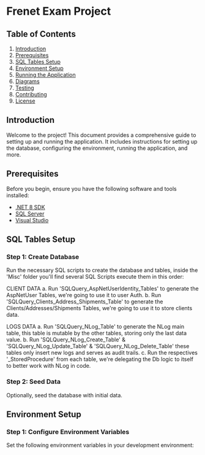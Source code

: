 # Frenet Exam Project

## Table of Contents
1. [Introduction](#introduction)
2. [Prerequisites](#prerequisites)
3. [SQL Tables Setup](#sql-tables-setup)
4. [Environment Setup](#environment-setup)
5. [Running the Application](#running-the-application)
6. [Diagrams](#diagrams)
7. [Testing](#testing)
8. [Contributing](#contributing)
9. [License](#license)

## Introduction
Welcome to the project! This document provides a comprehensive guide to setting up and running the application. It includes instructions for setting up the database, configuring the environment, running the application, and more.

## Prerequisites
Before you begin, ensure you have the following software and tools installed:
- [.NET 8 SDK](https://dotnet.microsoft.com/pt-br/download/dotnet/8.0)
- [SQL Server](https://www.microsoft.com/en-us/sql-server/sql-server-downloads)
- [Visual Studio](https://visualstudio.microsoft.com/)

## SQL Tables Setup
### Step 1: Create Database
Run the necessary SQL scripts to create the database and tables, inside the 'Misc' folder you'll find several SQL Scripts execute them in this order:

CLIENT DATA
a. Run 'SQLQuery_AspNetUserIdentity_Tables' to generate the AspNetUser Tables, we're going to use it to user Auth.
b. Run 'SQLQuery_Clients_Address_Shipments_Table' to generate the Clients/Addresses/Shipments Tables, we're going to use it to store clients data.

LOGS DATA
a. Run 'SQLQuery_NLog_Table' to generate the NLog main table, this table is mutable by the other tables, storing only the last data value.
b. Run 'SQLQuery_NLog_Create_Table' & 'SQLQuery_NLog_Update_Table' & 'SQLQuery_NLog_Delete_Table' these tables only insert new logs and serves as audit trails.
c. Run the respectives '_StoredProcedure' from each table, we're delegating the Db logic to itself to better work with NLog in code.

### Step 2: Seed Data
Optionally, seed the database with initial data.

## Environment Setup
### Step 1: Configure Environment Variables
Set the following environment variables in your development environment:

